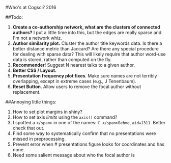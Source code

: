 #Who's at Cogsci? 2016

##Todo:

1. **Create a co-authorship network, what are the clusters of connected authors?** I put a little time into this, but the edges are really sparse and I'm not a network whiz.
2. **Author similarity plot.** Cluster the author title keywords data. Is there a better distance metric than Jaccard? Are there any special procedure for dealing with sparse data? This will likely require that author word-use data is stored, rather than computed on the fly.
3. **Recommender**! Suggest N nearest talks to a given author.
4. **Better CSS / Layout.**
5. **Presentation frequency plot fixes**. Make sure names are not terribly overlapping, except in extreme cases (e.g., J Tenenbaum).
6. **Reset Button**. Allow users to remove the focal author without replacement.


##Annoying little things:

1. How to set plot margins in shiny?
2. How to set axis *limits* using the `axis()` command?
3. I spotted a `</span>` in one of the names: `C </span>Behme`, `aid=1311`. Better check that out.
4. Find some way to systematically confirm that no presentations were missed in preprocessing.
5. Prevent error when # presentations figure looks for coordinates and has none.
6. Need some salient message about who the focal author is
